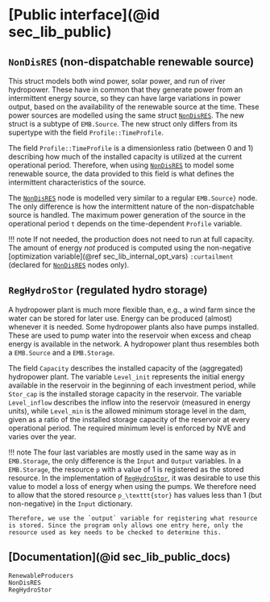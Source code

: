 # [Public interface](@id sec_lib_public)

## `NonDisRES` (non-dispatchable renewable source)

This struct models both wind power, solar power, and run of river hydropower. These have in common that they generate power from an intermittent energy source, so they can have large variations in power output, based on the availability of the renewable source at the time. These power sources are modelled using the same struct [`NonDisRES`](@ref). The new struct is a subtype of `EMB.Source`. The new struct only differs from its supertype with the field `Profile::TimeProfile`. 

The field `Profile::TimeProfile` is a dimensionless ratio (between 0 and 1) describing how much of the installed capacity is utilized at the current operational period. Therefore, when using [`NonDisRES`](@ref) to model some renewable source, the data provided to this field is what defines the intermittent characteristics of the source.

The [`NonDisRES`](@ref) node is modelled very similar to a regular `EMB.Source}` node. The only difference is how the intermittent nature of the non-dispatchable source is handled. The maximum power generation of the source in the operational period ``t`` depends on the time-dependent `Profile` variable. 

!!! note
    If not needed, the production does not need to run at full capacity. The amount of energy *not* produced is computed using the non-negative [optimization variable](@ref sec_lib_internal_opt_vars) `:curtailment` (declared for [`NonDisRES`](@ref) nodes only).


## `RegHydroStor` (regulated hydro storage)

A hydropower plant is much more flexible than, e.g., a wind farm since the water can be stored for later use. Energy can be produced (almost) whenever it is needed. Some hydropower plants also have pumps installed. These are used to pump water into the reservoir when excess and cheap energy is available in the network. A hydropower plant thus resembles both a `EMB.Source` and a `EMB.Storage`. 

The field `Capacity` describes the installed capacity of the (aggregated) hydropower plant. The variable `Level_init` represents the initial energy available in the reservoir in the beginning of each investment period, while `Stor_cap` is the installed storage capacity in the reservoir. The variable `Level_inflow` describes the inflow into the reservoir (measured in energy units), while `Level_min` is the allowed minimum storage level in the dam, given as a ratio of the installed storage capacity of the reservoir at every operational period. The required minimum level is enforced by NVE and varies over the year.

!!! note 
    The four last variables are mostly used in the same way as in `EMB.Storage`, the only difference is the `Input` and `Output` variables. In a `EMB.Storage`, the resource ``p`` with a value of 1 is registered as the stored resource. In the implementation of [`RegHydroStor`](@ref), it was desirable to use this value to model a loss of energy when using the pumps. We therefore need to allow that the stored resource ``p_\texttt{stor}`` has values less than 1 (but non-negative) in the `Input` dictionary.

    Therefore, we use the `output` variable for registering what resource is stored. Since the program only allows one entry here, only the resource used as key needs to be checked to determine this.


## [Documentation](@id sec_lib_public_docs)

```@docs
RenewableProducers
NonDisRES
RegHydroStor
```

